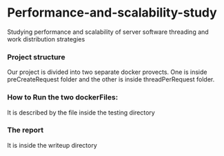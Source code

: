 # Performance-and-scalability-study
Studying performance and scalability of server software threading and work distribution strategies

### Project structure
Our project is divided into two separate docker provects. One is inside preCreateRequest folder and the other is inside threadPerRequest folder.

### How to Run the two dockerFiles:
It is described by the file inside the testing directory

### The report 
It is inside the writeup directory

